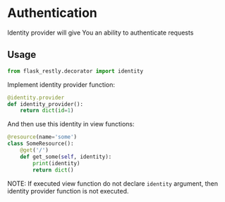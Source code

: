# Authentication

Identity provider will give You an ability to authenticate requests

## Usage

```python
from flask_restly.decorator import identity
```

Implement identity provider function:

```python
@identity.provider
def identity_provider():
    return dict(id=1)
```

And then use this identity in view functions:

```python
@resource(name='some')
class SomeResource():
    @get('/')
    def get_some(self, identity):
        print(identity)
        return dict()
```

NOTE: If executed view function do not declare `identity` argument, then identity provider function is not executed.

